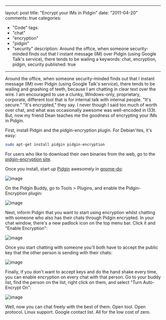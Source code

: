 
---
layout: post
title: "Encrypt your IMs in Pidgin"
date: "2011-04-20"
comments: true
categories:
  - "Code"
tags:
  - "chat"
  - "encryption"
  - "pidgin"
  - "security"
description: Around the office, when someone security-minded finds out that I instant message (IM) over Pidgin (using Google Talk's service), there tends to be wailing a
keywords: chat, encryption, pidgin, security
published: true
---

Around the office, when someone security-minded finds out that I instant message (IM) over Pidgin (using Google Talk's service), there tends to be wailing and gnashing of teeth, because I am chatting in clear text over the wire.  I am encouraged to use a clunky, Windows-only, proprietary, corporate, different tool that is for internal talk with internal people.  "It's secure."  "It's encrypted," they say.  I never though I said too much of worth over chat, and what was occasionally awesome was well-encoded in l33t.  But, now my friend Dean teaches me the goodness of encrypting your IMs in Pidgin.
<!--more-->

First, install Pidgin and the pidgin-encryption plugin.  For Debian'ites, it's easy:

```bash
sudo apt-get install pidgin pidgin-encryption
```

For users who like to download their own binaries from the web, go to the [pidgin-encryption site](http://pidgin-encrypt.sourceforge.net/).

Once you install, start up [Pidgin](http://www.pidgin.im/) awesomely in [gnome-do](http://do.davebsd.com/):

![image](https://lh4.googleusercontent.com/_mA-9kCcx0bs/Ta7_wER1voI/AAAAAAAAAB8/FupSAZdUz0c/s800/PidginGnomeDo.png)

On the Pidgin Buddy, go to Tools > Plugins, and enable the Pidgin-Encryption plugin:

![image](https://lh3.googleusercontent.com/_mA-9kCcx0bs/Ta7_wur-zRI/AAAAAAAAACI/160M7IL5Ajs/s800/PidginPlugin.png)

Next, inform Pidgin that you want to start using encryption whilst chatting with someone who also has their chats through Pidgin encrypted.  In your chat window, there's a new padlock icon on the top menu bar.  Click it and "Enable Encryption":

![image](https://lh6.googleusercontent.com/_mA-9kCcx0bs/Ta8R2IMyHNI/AAAAAAAAACs/RAAczsPJFkI/s800/PidginEnableEncryption.png)

Once you start chatting with someone you'll both have to accept the public key that the other person is sending with their chats:

![image](https://lh5.googleusercontent.com/_mA-9kCcx0bs/Ta8BbyPeIrI/AAAAAAAAACU/G9hf5dV0ObA/s800/PidginEncrypt.png)

Finally, if you don't want to accept keys and do the hand shake every time, you can enable encryption on every chat with that person.  Go to your buddy list, find the person on the list, right click on them, and select "Turn Auto-Encrypt On":

![image](https://lh6.googleusercontent.com/_mA-9kCcx0bs/Ta7_wMsvbKI/AAAAAAAAACA/dSIeOT7_QnI/s800/PidginAlwaysOn.png)

Well, now you can chat freely with the best of them.  Open tool.  Open protocol.  Linux support.  Google contact list.  All for the low cost of zero.

  
